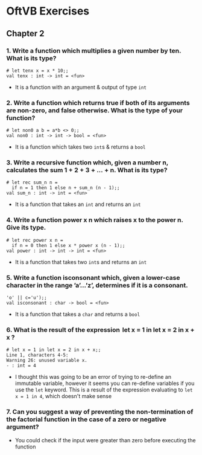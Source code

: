 # OftVB Exercises

## Chapter 2
### 1. Write a function which multiplies a given number by ten. What is its type?
```
# let tenx x = x * 10;;
val tenx : int -> int = <fun>
```
* It is a function with an argument & output of type `int`

### 2. Write a function which returns true if both of its arguments are non-zero, and false otherwise. What is the type of your function?
```
# let non0 a b = a*b <> 0;;
val non0 : int -> int -> bool = <fun>
```
* It is a function which takes two `int`s & returns a `bool`

### 3. Write a recursive function which, given a number n, calculates the sum 1 + 2 + 3 + … + n. What is its type?
```
# let rec sum_n n =
  if n = 1 then 1 else n + sum_n (n - 1);;
val sum_n : int -> int = <fun>

```
* It is a function that takes an `int` and returns an `int`

### 4. Write a function power x n which raises x to the power n. Give its type.
```
# let rec power x n =
  if n = 0 then 1 else x * power x (n - 1);;
val power : int -> int -> int = <fun>
```
* It is a function that takes two `int`s and returns an `int`

### 5. Write a function isconsonant which, given a lower-case character in the range ’a’…’z’, determines if it is a consonant.

```
'o' || c='u');;
val isconsonant : char -> bool = <fun>

```
* It is a function that takes a `char` and returns a `bool`

### 6. What is the result of the expression  let x = 1 in let x = 2 in x + x ?
```
# let x = 1 in let x = 2 in x + x;;
Line 1, characters 4-5:
Warning 26: unused variable x.
- : int = 4
```
* I thought this was going to be an error of trying to re-define an immutable
variable, however it seems you can re-define variables if you use the `let`
keyword. This is a result of the expression evaluating to `let x = 1 in 4`,
which doesn't make sense

### 7. Can you suggest a way of preventing the non-termination of the factorial function in the case of a zero or negative argument?
* You could check if the input were greater than zero before executing the
function